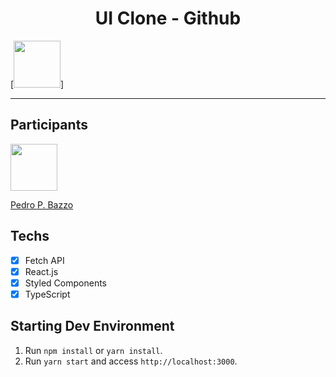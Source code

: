 <h1 align="center">
UI Clone - Github
</h1>

[<img src="https://avatars0.githubusercontent.com/u/32115702?s=460&u=18b6f3c1f7fb02331ad007fd21a6fdd1c2105790&v=4" width="75px;"/>]
<hr>

## Participants

[<img src="https://avatars0.githubusercontent.com/u/32115702?s=460&u=18b6f3c1f7fb02331ad007fd21a6fdd1c2105790&v=4" width="75px;"/>](https://github.com/pedropbazzo)

[Pedro P. Bazzo](https://github.com/pedropbazzo)

## Techs

- [x] Fetch API
- [x] React.js
- [x] Styled Components
- [x] TypeScript

## Starting Dev Environment

1. Run `npm install` or `yarn install`.<br />
2. Run `yarn start` and access `http://localhost:3000`.<br />

